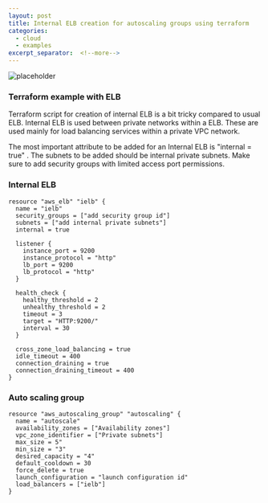 ```yaml
---
layout: post
title: Internal ELB creation for autoscaling groups using terraform
categories:
  - cloud
  - examples
excerpt_separator:  <!--more-->
---
```


![placeholder](http://roshpr.net/blog/wp-content/uploads/2016/10/terraform_elb.png "Internal ELB creation for autoscaling groups using terraform")

### Terraform example with ELB

Terraform script for creation of internal ELB is a bit tricky compared to usual ELB. Internal 
ELB is used between private networks within a ELB. These are used mainly for load balancing 
services within a private VPC network.

The most important attribute to be added for an Internal ELB is "internal = true" . The subnets 
to be added should be internal private subnets. Make sure to add security groups with limited 
access port permissions.

### Internal ELB

```
resource "aws_elb" "ielb" {
  name = "ielb"
  security_groups = ["add security group id"]
  subnets = ["add internal private subnets"]
  internal = true

  listener {
    instance_port = 9200
    instance_protocol = "http"
    lb_port = 9200
    lb_protocol = "http"
  }

  health_check {
    healthy_threshold = 2
    unhealthy_threshold = 2
    timeout = 3
    target = "HTTP:9200/"
    interval = 30
  }

  cross_zone_load_balancing = true
  idle_timeout = 400
  connection_draining = true
  connection_draining_timeout = 400
}
```

### Auto scaling group

```
resource "aws_autoscaling_group" "autoscaling" {
  name = "autoscale"
  availability_zones = ["Availability zones"]
  vpc_zone_identifier = ["Private subnets"]
  max_size = 5"
  min_size = "3"
  desired_capacity = "4"
  default_cooldown = 30
  force_delete = true
  launch_configuration = "launch configuration id"
  load_balancers = ["ielb"]
}
```
